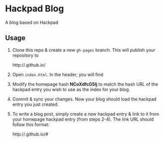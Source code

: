 # Hackpad Blog
A blog based on Hackpad

## Usage

1. Clone this repo & create a new `gh-pages` branch. This will publish your repository to

    http://<your-github-username>.github.io/<your-repository-name>

2. Open `index.html`. In the header, you will find

    <!-- Modify this variable to change the index page of your blog -->
	<script>
		// This is the hackpad ID of my blog index, which links to other articles
		var homepage_hash = "NCoXdfcG5Ij";
	</script>

3. Modify the homepage hash **NCoXdfcG5Ij** to match the hash URL of the hackpad entry you wish to use as the index for your blog.

4. Commit & sync your changes. Now your blog should load the hackpad entry you just created.

5. To write a blog post, simply create a new hackpad entry & link to it from your homepage hackpad entry (from steps 2-4). The link URL should follow this format:

    http://<your-github-username>.github.io/<your-repository-name>#<blog-entry-hackpad-hash>
